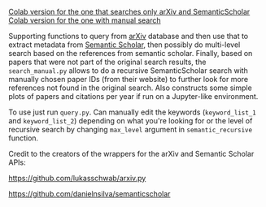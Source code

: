 [Colab version for the one that searches only arXiv and SemanticScholar](https://colab.research.google.com/drive/1lyKg7tWZBGxNAJ2mVf-6u_N_d8_aIRHp?usp=sharing)
[Colab version for the one with manual search](https://colab.research.google.com/drive/1Dv-bMMaTOGux5MNs1giqzOlNUNxXiIZb?usp=sharing)

Supporting functions to query from [arXiv](https://arxiv.org/) database and then use that to extract metadata from [Semantic Scholar](https://www.semanticscholar.org/), then possibly do multi-level search based on the references from semantic scholar. Finally, based on papers that were not part of the original search results, the `search_manual.py` allows to do a recursive SemanticScholar search with manually chosen paper IDs (from their website) to further look for more references not found in the original search. Also constructs some simple plots of papers and citations per year if run on a Jupyter-like environment.

To use just run `query.py`. Can manually edit the keywords (`keyword_list_1` and `keyword_list_2`) depending on what you're looking for or the level of recursive search by changing
`max_level` argument in `semantic_recursive` function.

Credit to the creators of the wrappers for the arXiv and Semantic Scholar APIs:

https://github.com/lukasschwab/arxiv.py

https://github.com/danielnsilva/semanticscholar